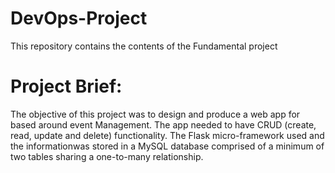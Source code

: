 # DevOps-Project
This repository contains the contents of the Fundamental project

# Project Brief:
The objective of this project was to design and produce a web app for based around event Management. 
The app needed to have CRUD (create, read, update and delete) functionality. 
The Flask micro-framework used and the informationwas stored in a MySQL database comprised of a minimum of two tables sharing a one-to-many relationship.

